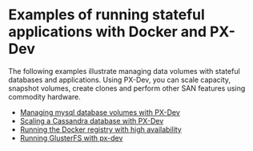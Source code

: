 # Examples of running stateful applications with Docker and PX-Dev

The following examples illustrate managing data volumes with stateful databases and applications.  Using PX-Dev, you can scale capacity, snapshot volumes, create clones and perform other SAN features using commodity hardware.
 * [Managing mysql database volumes with PX-Dev](https://github.com/portworx/px-dev/blob/master/examples/mysql.md) 
 * [Scaling a Cassandra database with PX-Dev](https://github.com/portworx/px-dev/blob/master/examples/cassandra.md) 
 * [Running the Docker registry with high availability](https://github.com/portworx/px-dev/blob/master/examples/registry.md) 
 * [Running GlusterFS with px-dev](https://gist.github.com/rodriguise/2c7de2de1e6781e30f51)
